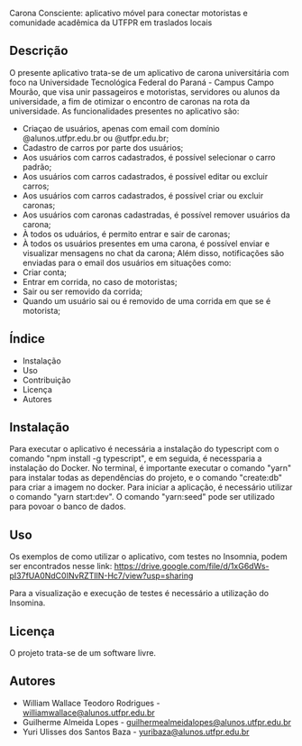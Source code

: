Carona Consciente: aplicativo móvel para conectar motoristas e comunidade acadêmica da UTFPR em traslados locais

## Descrição
O presente aplicativo trata-se de um aplicativo de carona universitária com foco na Universidade Tecnológica Federal do Paraná - Campus Campo Mourão, 
que visa unir passageiros e motoristas, servidores ou alunos da universidade, a fim de otimizar o encontro de caronas na rota da universidade.
As funcionalidades presentes no aplicativo são:
  - Criaçao de usuários, apenas com email com domínio @alunos.utfpr.edu.br ou @utfpr.edu.br;
  - Cadastro de carros por parte dos usuários;
  - Aos usuários com carros cadastrados, é possível selecionar o carro padrão;
  - Aos usuários com carros cadastrados, é possível editar ou excluir carros;
  - Aos usuários com carros cadastrados, é possível criar ou excluir caronas;
  - Aos usuários com caronas cadastradas, é possível remover usuários da carona;
  - À todos os uduários, é permito entrar e sair de caronas;
  - À todos os usuários presentes em uma carona, é possível enviar e visualizar mensagens no chat da carona;
Além disso, notificações são enviadas para o email dos usuários em situações como:
  - Criar conta;
  - Entrar em corrida, no caso de motoristas;
  - Sair ou ser removido da corrida;
  - Quando um usuário sai ou é removido de uma corrida em que se é motorista;

## Índice
- Instalação
- Uso
- Contribuição
- Licença
- Autores

## Instalação
Para executar o aplicativo é necessária a instalação do typescript com o comando "npm install -g typescript",
e em seguida, é necessparia a instalação do Docker.
No terminal, é importante executar o comando "yarn" para instalar todas as dependências do projeto, e o comando "create:db" para criar a imagem no docker. 
Para iniciar a aplicação, é necessário utilizar o comando "yarn start:dev". 
O comando "yarn:seed" pode ser utilizado para povoar o banco de dados.

## Uso
Os exemplos de como utilizar o aplicativo, com testes no Insomnia, podem ser encontrados nesse link:
https://drive.google.com/file/d/1xG6dWs-pI37fUA0NdC0INvRZTIlN-Hc7/view?usp=sharing

Para a visualização e execução de testes é necessário a utilização do Insomina.
    

## Licença
O projeto trata-se de um software livre.

## Autores
  - William Wallace Teodoro Rodrigues - williamwallace@alunos.utfpr.edu.br
  - Guilherme Almeida Lopes - guilhermealmeidalopes@alunos.utfpr.edu.br
  - Yuri Ulisses dos Santos Baza - yuribaza@alunos.utfpr.edu.br
